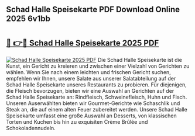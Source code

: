 ## Schad Halle Speisekarte PDF Download Online 2025 6v1bb

# <h2><a href="http://gc92b8.nevu.top/?p=Schad+Halle+Speisekarte">🔗 👉🔴 Schad Halle Speisekarte 2025 PDF</a></h2>

[![Schad Halle Speisekarte 2025 PDF](https://i.imgur.com/dBaPXMq.png)](http://gc92b8.nevu.top/?p=Schad+Halle+Speisekarte)
Die Schad Halle Speisekarte ist die Kunst, ein Gericht zu kreieren und zwischen einer Vielzahl von Gerichten zu wählen. Wenn Sie nach einem leichten und frischen Gericht suchen, empfehlen wir Ihnen, unsere Salate aus unserer Salatabteilung auf der Schad Halle Speisekarte unseres Restaurants zu probieren. Für diejenigen, die Fleisch bevorzugen, bieten wir eine Auswahl an Gerichten auf der Schad Halle Speisekarte an: Rindfleisch, Schweinefleisch, Huhn und Fisch. Unseren Auserwählten bieten wir Gourmet-Gerichte wie Schaschlik und Steak an, die auf einem alten Feuer zubereitet werden. Unsere Schad Halle Speisekarte umfasst eine große Auswahl an Desserts, von klassischen Torten und Kuchen bis hin zu exquisiten Crème Brûlée und Schokoladennudeln.
